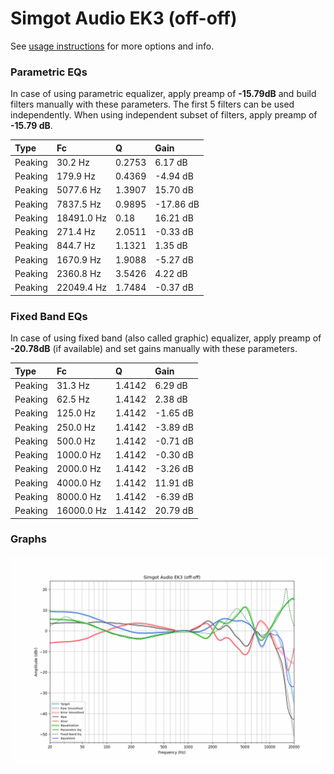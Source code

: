 # Simgot Audio EK3 (off-off)
See [usage instructions](https://github.com/jaakkopasanen/AutoEq#usage) for more options and info.

### Parametric EQs
In case of using parametric equalizer, apply preamp of **-15.79dB** and build filters manually
with these parameters. The first 5 filters can be used independently.
When using independent subset of filters, apply preamp of **-15.79 dB**.

| Type    | Fc         |      Q | Gain      |
|:--------|:-----------|:-------|:----------|
| Peaking | 30.2 Hz    | 0.2753 | 6.17 dB   |
| Peaking | 179.9 Hz   | 0.4369 | -4.94 dB  |
| Peaking | 5077.6 Hz  | 1.3907 | 15.70 dB  |
| Peaking | 7837.5 Hz  | 0.9895 | -17.86 dB |
| Peaking | 18491.0 Hz | 0.18   | 16.21 dB  |
| Peaking | 271.4 Hz   | 2.0511 | -0.33 dB  |
| Peaking | 844.7 Hz   | 1.1321 | 1.35 dB   |
| Peaking | 1670.9 Hz  | 1.9088 | -5.27 dB  |
| Peaking | 2360.8 Hz  | 3.5426 | 4.22 dB   |
| Peaking | 22049.4 Hz | 1.7484 | -0.37 dB  |

### Fixed Band EQs
In case of using fixed band (also called graphic) equalizer, apply preamp of **-20.78dB**
(if available) and set gains manually with these parameters.

| Type    | Fc         |      Q | Gain     |
|:--------|:-----------|:-------|:---------|
| Peaking | 31.3 Hz    | 1.4142 | 6.29 dB  |
| Peaking | 62.5 Hz    | 1.4142 | 2.38 dB  |
| Peaking | 125.0 Hz   | 1.4142 | -1.65 dB |
| Peaking | 250.0 Hz   | 1.4142 | -3.89 dB |
| Peaking | 500.0 Hz   | 1.4142 | -0.71 dB |
| Peaking | 1000.0 Hz  | 1.4142 | -0.30 dB |
| Peaking | 2000.0 Hz  | 1.4142 | -3.26 dB |
| Peaking | 4000.0 Hz  | 1.4142 | 11.91 dB |
| Peaking | 8000.0 Hz  | 1.4142 | -6.39 dB |
| Peaking | 16000.0 Hz | 1.4142 | 20.79 dB |

### Graphs
![](./Simgot%20Audio%20EK3%20(off-off).png)